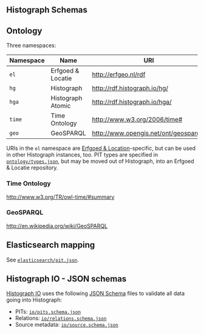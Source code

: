 ## Histograph Schemas

## Ontology

Three namespaces:

| Namespace | Name              | URI
|-----------|-------------------|---------------------------------------
| `el`      | Erfgoed & Locatie | http://erfgeo.nl/rdf
| `hg`      | Histograph        | http://rdf.histograph.io/hg/
| `hga`     | Histograph Atomic | http://rdf.histograph.io/hga/
| `time`    | Time Ontology     | http://www.w3.org/2006/time#
| `geo`     | GeoSPARQL         | http://www.opengis.net/ont/geosparql#

URIs in the `el` namespace are [Erfgoed & Location](https://github.com/erfgoed-en-locatie)-specific, but can be used in other Histograph instances, too. PIT types are specified in [`ontology/types.json`](ontology/types.json), but may be moved out of Histograph, into an Erfgoed & Locatie repository.

### Time Ontology

http://www.w3.org/TR/owl-time/#summary

### GeoSPARQL

http://en.wikipedia.org/wiki/GeoSPARQL

## Elasticsearch mapping

See [`elasticsearch/pit.json`](elasticsearch/pit.json).

## Histograph IO - JSON schemas

[Histograph IO](https://github.com/histograph/io) uses the following [JSON Schema](http://json-schema.org/) files to validate all data going into Histograph:

- PITs: [`io/pits.schema.json`](io/pits.schema.json)
- Relations: [`io/relations.schema.json`](io/relations.schema.json)
- Source metadata: [`io/source.schema.json`](io/source.schema.json)
